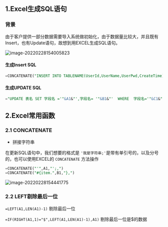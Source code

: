 ## 1.Excel生成SQL语句



### 背景

由于客户提供一部分数据需要导入系统做初始化，由于数据量比较大，并且既有Insert，也有Update语句，故想到用EXCEL生成SQL语句。



![image-20220228154005823](https://gitee.com/VincentBlog/image/raw/master/image/20220228154005.png)



#### 生成Insert SQL



```sql
=CONCATENATE("INSERT INTO TABLENAME(UserId,UserName,UserPwd,CreateTime)VALUES('"&A2&"','"&B2&"','"&C2&"')")
```



#### 生成UPDATE SQL

```sql
="UPDATE 表名 SET 字段名 ='"&A1&"',字段名= '"&B1&"'  WHERE  字段名='"&C1&"'; "
```



## 2.Excel常用函数 



### 2.1 CONCATENATE

- 拼接字符串

在更新SQL语句中，我们想要的格式是 `'我是字符串;'`是带有单引号的，以及分号的，也可以使用EXCEL的 `CONCATENATE` 方法操作

```sql
=CONCATENATE("'",A1,"';,")
=CONCATENATE("#{item.",B1,"},")
```

![image-20220228154441775](https://gitee.com/VincentBlog/image/raw/master/image/20220228154441.png)



### 2.2 LEFT剔除最后一位

`=LEFT(A1,LEN(A1)-1)`  剔除最后一位

`=IF(RIGHT(A1,1)="$",LEFT(A1,LEN(A1)-1),A1)` 剔除最后一位是$的数据

